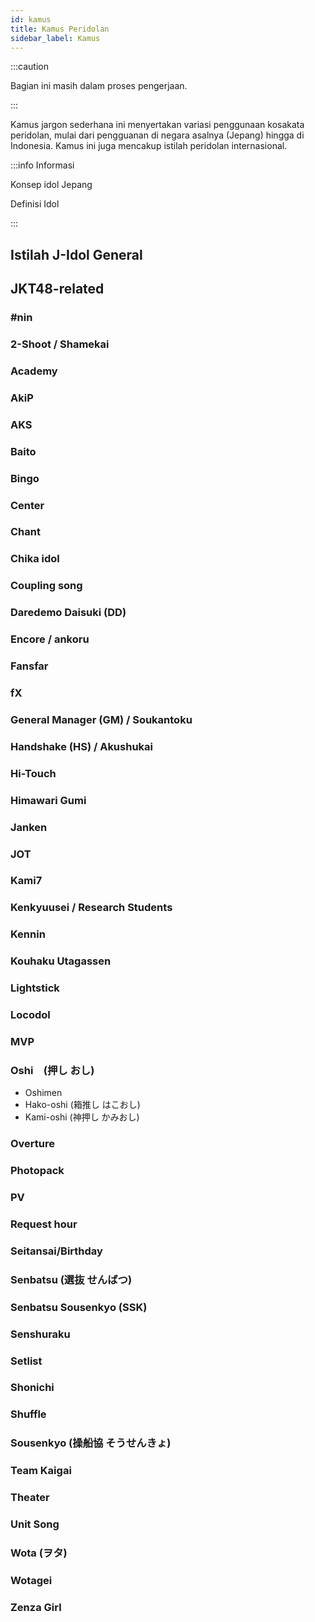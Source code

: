 ```yaml
---
id: kamus
title: Kamus Peridolan
sidebar_label: Kamus
---
```


:::caution

Bagian ini masih dalam proses pengerjaan.

:::

Kamus jargon sederhana ini menyertakan variasi penggunaan kosakata peridolan, mulai dari pengguanan di negara asalnya (Jepang) hingga di Indonesia. Kamus ini juga mencakup istilah peridolan internasional.

:::info Informasi


Konsep idol Jepang

Definisi Idol

:::

## Istilah J-Idol General

## JKT48-related

### #nin
### 2-Shoot / Shamekai
### Academy
### AkiP
### AKS
### Baito
### Bingo
### Center
### Chant
### Chika idol
### Coupling song
### Daredemo Daisuki (DD)
### Encore / ankoru
### Fansfar
### fX
### General Manager (GM) / Soukantoku
### Handshake (HS) / Akushukai
### Hi-Touch
### Himawari Gumi
### Janken
### JOT
### Kami7
### Kenkyuusei / Research Students
### Kennin
### Kouhaku Utagassen 
### Lightstick
### Locodol
### MVP
### Oshi　(押し おし)
- Oshimen
- Hako-oshi (箱推し はこおし)
- Kami-oshi (神押し かみおし)
### Overture
### Photopack
### PV
### Request hour
### Seitansai/Birthday
### Senbatsu (選抜 せんばつ)
### Senbatsu Sousenkyo (SSK)
### Senshuraku
### Setlist
### Shonichi
### Shuffle
### Sousenkyo (操船協 そうせんきょ)
### Team Kaigai
### Theater
### Unit Song
### Wota (ヲタ)
### Wotagei
### Zenza Girl